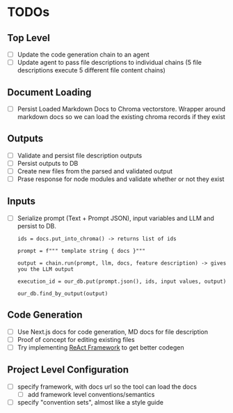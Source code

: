 # TODOs

## Top Level

- [ ] Update the code generation chain to an agent
- [ ] Update agent to pass file descriptions to individual chains (5 file descriptions execute 5 different file content chains)

## Document Loading

- [ ] Persist Loaded Markdown Docs to Chroma vectorstore. Wrapper around markdown docs so we can load the existing
    chroma records if they exist

## Outputs

- [ ] Validate and persist file description outputs
- [ ] Persist outputs to DB
- [ ] Create new files from the parsed and validated output
- [ ] Prase response for node modules and validate whether or not they exist

## Inputs

- [ ] Serialize prompt (Text + Prompt JSON), input variables and LLM and persist to DB.

    ```pseudocode
    ids = docs.put_into_chroma() -> returns list of ids

    prompt = f""" template string { docs }"""

    output = chain.run(prompt, llm, docs, feature description) -> gives you the LLM output

    execution_id = our_db.put(prompt.json(), ids, input values, output)

    our_db.find_by_output(output)
    ```

## Code Generation

- [ ] Use Next.js docs for code generation, MD docs for file description
- [ ] Proof of concept for editing existing files
- [ ] Try implementing [ReAct Framework](https://arxiv.org/pdf/2210.03629.pdf) to get better codegen

## Project Level Configuration

- [ ] specify framework, with docs url so the tool can load the docs
  - [ ] add framework level conventions/semantics
- [ ] specify "convention sets", almost like a style guide

